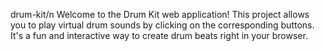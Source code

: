 d r u m - k i t /n
Welcome to the Drum Kit web application! This project allows you to play virtual drum sounds by clicking on the corresponding buttons. It's a fun and interactive way to create drum beats right in your browser.
 
